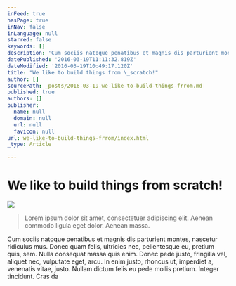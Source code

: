 ```yaml
---
inFeed: true
hasPage: true
inNav: false
inLanguage: null
starred: false
keywords: []
description: 'Cum sociis natoque penatibus et magnis dis parturient montes, nascetur ridiculus mus. Donec quam felis, ultricies nec, pellentesque eu, pretium quis, sem. Nulla consequat massa quis enim. Donec pede justo, fringilla vel, aliquet nec, vulputate eget, arcu. In enim justo, rhoncus ut, imperdiet a, venenatis vitae, justo. Nullam dictum felis eu pede mollis pretium. Integer tincidunt. Cras da'
datePublished: '2016-03-19T11:11:32.819Z'
dateModified: '2016-03-19T10:49:17.120Z'
title: "We like to build things from \_scratch!"
author: []
sourcePath: _posts/2016-03-19-we-like-to-build-things-frrom.md
published: true
authors: []
publisher:
  name: null
  domain: null
  url: null
  favicon: null
url: we-like-to-build-things-frrom/index.html
_type: Article

---
```

# We like to build things from  scratch!
![](https://the-grid-user-content.s3-us-west-2.amazonaws.com/f6eb882c-636a-4e05-a075-831b926d483c.png)

> Lorem ipsum dolor sit amet, consectetuer adipiscing elit. Aenean commodo ligula eget dolor. Aenean massa.

Cum sociis natoque penatibus et magnis dis parturient montes, nascetur ridiculus mus. Donec quam felis, ultricies nec, pellentesque eu, pretium quis, sem. Nulla consequat massa quis enim. Donec pede justo, fringilla vel, aliquet nec, vulputate eget, arcu. In enim justo, rhoncus ut, imperdiet a, venenatis vitae, justo. Nullam dictum felis eu pede mollis pretium. Integer tincidunt. Cras da